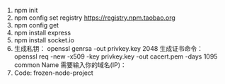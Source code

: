1. npm init 
2. npm config set registry https://registry.npm.taobao.org
3. npm config get
4. npm install express
5. npm install socket.io
6. 生成私钥：
   openssl genrsa -out privkey.key 2048
   生成证书命令：
   openssl req -new -x509 -key privkey.key -out cacert.pem -days 1095
   common Name 需要输入你的域名(IP)：
7. Code: frozen-node-project